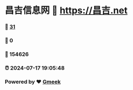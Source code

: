 # 昌吉信息网 :link: https://昌吉.net 
### :page_facing_up: [31](https://昌吉.net/tag.html) 
### :speech_balloon: 0 
### :hibiscus: 154626 
### :alarm_clock: 2024-07-17 19:05:48 
### Powered by :heart: [Gmeek](https://github.com/Meekdai/Gmeek)
